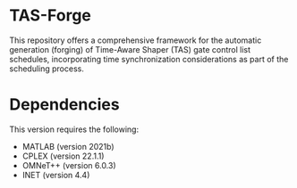 # TAS-Forge
This repository offers a comprehensive framework for the automatic generation (forging) of Time-Aware Shaper (TAS) gate control list schedules, incorporating time synchronization considerations as part of the scheduling process.

# Dependencies
This version requires the following:

- MATLAB (version 2021b)
- CPLEX (version 22.1.1)
- OMNeT++ (version 6.0.3)
- INET (version 4.4)
